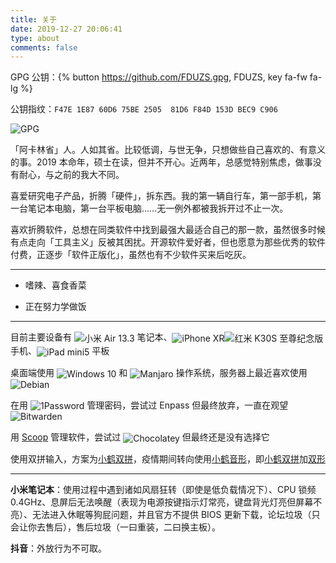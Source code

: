 ```yaml
---
title: 关于
date: 2019-12-27 20:06:41
type: about
comments: false
---
```


GPG 公钥：{% button https://github.com/FDUZS.gpg, FDUZS, key fa-fw fa-lg %}

公钥指纹：`F47E 1E87 60D6 75BE 2505  81D6 F84D 153D BEC9 C906`

![GPG](https://upyun.iamzs.top/2002/GPG.png)

「阿卡林省」人。人如其省。比较低调，与世无争，只想做些自己喜欢的、有意义的事。2019 本命年，硕士在读，但并不开心。近两年，总感觉特别焦虑，做事没有耐心，与之前的我大不同。

喜爱研究电子产品，折腾「硬件」，拆东西。我的第一辆自行车，第一部手机，第一台笔记本电脑，第一台平板电脑……无一例外都被我拆开过不止一次。

喜欢折腾软件，总想在同类软件中找到最强大最适合自己的那一款，虽然很多时候有点走向「工具主义」反被其困扰。开源软件爱好者，但也愿意为那些优秀的软件付费，正逐步「软件正版化」，虽然也有不少软件买来后吃灰。

<!-- 编程爱好者，正考虑将其作为一份职业。 -->

***

- 嗜辣、喜食香菜

- 正在努力学做饭

***

目前主要设备有 <img src="https://img.shields.io/static/v1?label=小米&logo=Xiaomi&message=Air-13.3&color=FA6709&style=flat-square" alt="小米 Air 13.3" style="display: inline; margin-bottom: 0px; vertical-align: middle;" /> 笔记本、<img src="https://img.shields.io/static/v1?label=Apple&logo=Apple&message=iPhone-XR&color=999999&style=flat-square" alt="iPhone XR" style="display: inline; margin-bottom: 0px; vertical-align: middle;" /><img src="https://img.shields.io/static/v1?label=红米&logo=Xiaomi&message=K30S-Ultra&color=FA6709&style=flat-square" alt="红米 K30S 至尊纪念版" style="display: inline; margin-bottom: 0px; vertical-align: middle;" /> 手机、<img src="https://img.shields.io/static/v1?label=Apple&logo=Apple&message=iPad-mini5&color=999999&style=flat-square" alt="iPad mini5" style="display: inline; margin-bottom: 0px; vertical-align: middle;" /> 平板

桌面端使用 <img src="https://img.shields.io/static/v1?label=Microsoft&logo=Microsoft&message=Windows-10&color=0078D6&style=flat-square" alt="Windows 10" style="display: inline; margin-bottom: 0px; vertical-align: middle;" /> 和 <img src="https://img.shields.io/static/v1?label=Linux&logo=Linux&message=Manjaro&color=35BF5C&style=flat-square" alt="Manjaro" style="display: inline; margin-bottom: 0px; vertical-align: middle;" /> 操作系统，服务器上最近喜欢使用 <img src="https://img.shields.io/static/v1?label=Linux&logo=Linux&message=Debian&color=A81D33&style=flat-square" alt="Debian" style="display: inline; margin-bottom: 0px; vertical-align: middle;" />

在用 <img src="https://img.shields.io/static/v1?label=1Password&logo=1Password&message=Individual-Plan&color=0094F5&style=flat-square" alt="1Password" style="display: inline; margin-bottom: 0px; vertical-align: middle;" /> 管理密码，尝试过 Enpass 但最终放弃，一直在观望 <img src="https://img.shields.io/static/v1?label=Bitwarden&logo=Bitwarden&message=Premium&color=175DDC&style=flat-square" alt="Bitwarden" style="display: inline; margin-bottom: 0px; vertical-align: middle;" />

用 [Scoop](https://www.iamzs.top/archives/scoop-guidebook.html) 管理软件，尝试过 <img src="https://img.shields.io/static/v1?label=Chocolatey&logo=Chocolatey&message=The-Package-Manager-for-Windows&color=80B5E3&style=flat-square" alt="Chocolatey" style="display: inline; margin-bottom: 0px; vertical-align: middle;" /> 但最终还是没有选择它

使用双拼输入，方案为[小鹤双拼](https://www.iamzs.top/archives/xnheulpb.html)，疫情期间转向使用[小鹤音形](https://flypy.com)，即[小鹤双拼](https://flypy.com/pin.html)加[双形](https://flypy.com/xing.html)

***

**小米笔记本**：使用过程中遇到诸如风扇狂转（即使是低负载情况下）、CPU 锁频 0.4GHz、息屏后无法唤醒（表现为电源按键指示灯常亮，键盘背光灯亮但屏幕不亮）、无法进入休眠等狗屁问题，并且官方不提供 BIOS 更新下载，论坛垃圾（只会让你去售后），售后垃圾（一曰重装，二曰换主板）。

**抖音**：外放行为不可取。
